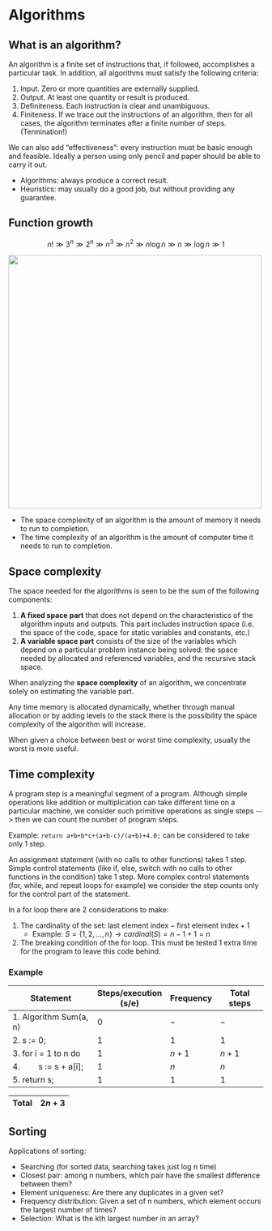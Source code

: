 # Algorithms

## What is an algorithm?

An algorithm is a finite set of instructions that, if followed, accomplishes a particular task. In addition, all algorithms must satisfy the following criteria:
1. Input. Zero or more quantities are externally supplied.
2. Output. At least one quantity or result is produced.
3. Definiteness. Each instruction is clear and unambiguous.
4. Finiteness. If we trace out the instructions of an algorithm, then for all cases, the algorithm terminates after a finite number of steps.
 (Termination!)

We can also add “effectiveness”: every instruction must be basic enough and feasible. Ideally a person using only pencil and paper should be able to carry it out.

- Algorithms: always produce a correct result.
- Heuristics: may usually do a good job, but without providing any guarantee.

## Function growth

$$n! \gg 3^n \gg 2^n \gg n^3 \gg n^2 \gg n\log{n} \gg n \gg \log{n} \gg 1$$

<img src="/img/algorithms/big-o-functions.png" width="500px"/>

- The space complexity of an algorithm is the amount of memory it needs to run to completion.
- The time complexity of an algorithm is the amount of computer time it needs to run to completion.

## Space complexity

The space needed for the algorithms is seen to be the sum of the following components:
1. **A fixed space part** that does not depend on the characteristics of the algorithm inputs and outputs. This part includes instruction space (i.e. the space of the code, space for static variables and constants, etc.)
2. **A variable space part** consists of the size of the variables which depend on a particular problem instance being solved: the space needed by allocated and referenced variables, and the recursive stack space.

When analyzing the **space complexity** of an algorithm, we concentrate solely on estimating the variable part.

Any time memory is allocated dynamically, whether through manual allocation or by adding levels to the stack there is the possibility the space complexity of the algorithm will increase.

When given a choice between best or worst time complexity, usually the worst is more useful.

## Time complexity

A program step is a meaningful segment of a program.
Although simple operations like addition or multiplication can take different time on a particular machine, we consider such primitive operations as single steps --> then we can count the number of program steps.

Example: `return a+b+b*c+(a+b-c)/(a+b)+4.0;` can be considered to take only 1 step.

An assignment statement (with no calls to other functions) takes 1 step.
Simple control statements (like if, else, switch with no calls to other functions in the condition) take 1 step.
More complex control statements (for, while, and repeat loops for example) we consider the step counts only for the control part of the statement.

In a for loop there are 2 considerations to make: 
1. The cardinality of the set: $\text{last element index} - \text{first element index} + 1$
    - Example: $S= \{1, 2, \ldots, n\} \rightarrow cardinal(S) = n-1 +1=n$
2. The breaking condition of the for loop. This must be tested 1 extra time for the program to leave this code behind.

### Example

| Statement              | Steps/execution<br/>(s/e) | Frequency | Total steps |
| ---------------------- | --------------------- | --------- | ----------- |
| 1. Algorithm Sum(a, n) | $0$                   | $-$       | $-$         |
| 2. s := 0;             | $1$                   | $1$       | $1$         |
| 3. for i = 1 to n do  | $1$                   | $n + 1$   | $n + 1$     |
| 4.   s := s + a\[i\];  | $1$                   | $n$       | $n$         |
| 5. return s;           | $1$                   | $1$       | $1$         |

| Total | $2n + 3$ |
| ----- | -------- |

## Sorting

Applications of sorting:
- Searching (for sorted data, searching takes just log n time)
- Closest pair: among n numbers, which pair have the smallest difference between them?
- Element uniqueness: Are there any duplicates in a given set?
- Frequency distribution: Given a set of n numbers, which element occurs the largest number of times?
- Selection: What is the kth largest number in an array?

